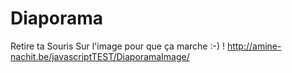 # Diaporama
Retire ta Souris Sur l'image pour que ça marche :-) ! 
http://amine-nachit.be/javascriptTEST/DiaporamaImage/
